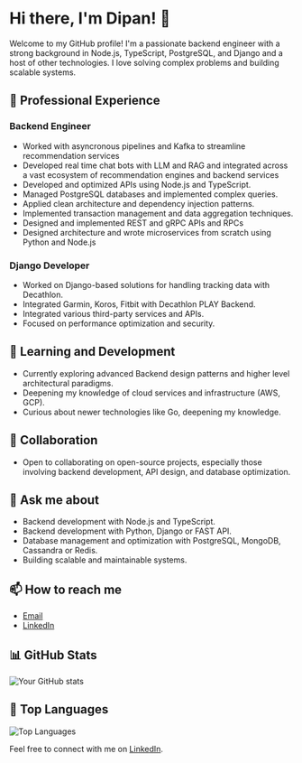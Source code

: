 # Hi there, I'm Dipan! 👋

Welcome to my GitHub profile! I'm a passionate backend engineer with a strong background in Node.js, TypeScript, PostgreSQL, and Django and a host of other technologies. I love solving complex problems and building scalable systems.

## 💼 Professional Experience

### Backend Engineer
- Worked with asyncronous pipelines and Kafka to streamline recommendation services
- Developed real time chat bots with LLM and RAG and integrated across a vast ecosystem of recommendation engines and backend services
- Developed and optimized APIs using Node.js and TypeScript.
- Managed PostgreSQL databases and implemented complex queries.
- Applied clean architecture and dependency injection patterns.
- Implemented transaction management and data aggregation techniques.
- Designed and implemented REST and gRPC APIs and RPCs
- Designed architecture and wrote microservices from scratch using Python and Node.js


### Django Developer
- Worked on Django-based solutions for handling tracking data with Decathlon.
- Integrated Garmin, Koros, Fitbit with Decathlon PLAY Backend.
- Integrated various third-party services and APIs.
- Focused on performance optimization and security.

## 🌱 Learning and Development

- Currently exploring advanced Backend design patterns and higher level architectural paradigms.
- Deepening my knowledge of cloud services and infrastructure (AWS, GCP).
- Curious about newer technologies like Go, deepening my knowledge.

## 👯 Collaboration

- Open to collaborating on open-source projects, especially those involving backend development, API design, and database optimization.

## 💬 Ask me about

- Backend development with Node.js and TypeScript.
- Backend development with Python, Django or FAST API.
- Database management and optimization with PostgreSQL, MongoDB, Cassandra or Redis.
- Building scalable and maintainable systems.

## 📫 How to reach me

- [Email](mailto:dipanisboss@gmail.com)
- [LinkedIn](linkedin.com/in/dipan-das-556720172/)

## 📊 GitHub Stats

![Your GitHub stats](https://github-readme-stats.vercel.app/api?username=Infamia2334&show_icons=true&theme=radical)

## 🚀 Top Languages

![Top Languages](https://github-readme-stats.vercel.app/api/top-langs/?username=Infamia2334&layout=compact&theme=radical)

Feel free to connect with me on [LinkedIn](linkedin.com/in/dipan-das-556720172/).
